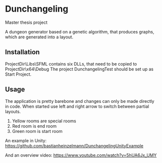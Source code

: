 # Dunchangeling
Master thesis project

A dungeon generator based on a genetic algorithm, that produces graphs, which are generated into a layout.

## Installation

ProjectDir\Libs\SFML contains six DLLs, that need to be copied to ProjectDir\x64\Debug
The project DunchangelingTest should be set up as Start Project. 

## Usage

The application is pretty barebone and changes can only be made directly in code.
When started use left and right arrow to switch between partial layouts. 

1. Yellow rooms are special rooms
2. Red room is end room
3. Green room is start room

An example in Unity: https://github.com/bastianheinzelmann/DunchangelingUnityExample

And an overview video: https://www.youtube.com/watch?v=5hUA6Jx_UMY
